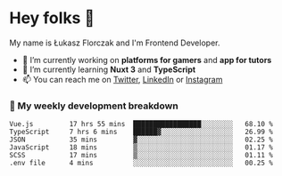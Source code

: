 # Hey folks 👋

My name is Łukasz Florczak and I'm Frontend Developer. 

- 🔭 I’m currently working on **platforms for gamers** and **app for tutors**
- 🌱 I’m currently learning **Nuxt 3** and **TypeScript**
- 📫 You can reach me on [Twitter](https://twitter.com/lukaszflorczak), [LinkedIn](https://pl.linkedin.com/in/lukasz-florczak) or [Instagram](https://instagram.com/lukaszflorczak)


### 🧮 My weekly development breakdown

<!--START_SECTION:waka-->

```text
Vue.js         17 hrs 55 mins  █████████████████░░░░░░░░   68.10 %
TypeScript     7 hrs 6 mins    ██████▓░░░░░░░░░░░░░░░░░░   26.99 %
JSON           35 mins         ▓░░░░░░░░░░░░░░░░░░░░░░░░   02.25 %
JavaScript     18 mins         ▒░░░░░░░░░░░░░░░░░░░░░░░░   01.17 %
SCSS           17 mins         ▒░░░░░░░░░░░░░░░░░░░░░░░░   01.11 %
.env file      4 mins          ░░░░░░░░░░░░░░░░░░░░░░░░░   00.25 %
```

<!--END_SECTION:waka-->

<!--
**lukaszflorczak/lukaszflorczak** is a ✨ _special_ ✨ repository because its `README.md` (this file) appears on your GitHub profile.

Here are some ideas to get you started:

- 🔭 I’m currently working on ...
- 🌱 I’m currently learning ...
- 👯 I’m looking to collaborate on ...
- 🤔 I’m looking for help with ...
- 💬 Ask me about ...
- 📫 How to reach me: ...
- 😄 Pronouns: ...
- ⚡ Fun fact: ...
-->
